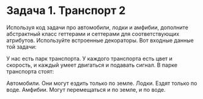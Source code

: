 # Задача 1. Транспорт 2

Используя код задачи про автомобили, лодки и амфибии, дополните абстрактный класс геттерами и сеттерами для соответствующих атрибутов. Используйте встроенные декораторы. Вот входные данные той задачи:

У нас есть парк транспорта. У каждого транспорта есть цвет и скорость, и каждый умеет двигаться и подавать сигнал. В парке транспорта стоят:

Автомобили. Они могут ездить только по земле.
Лодки. Ездят только по воде.
Амфибии. Могут перемещаться и по земле, и по воде.